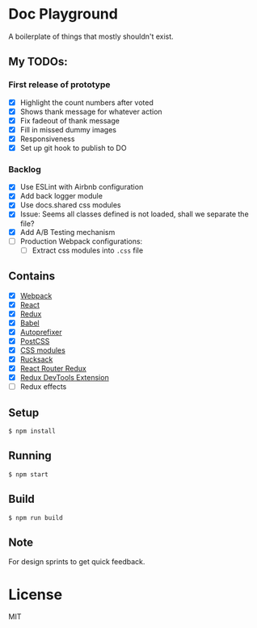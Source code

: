 
# Doc Playground

A boilerplate of things that mostly shouldn't exist.

## My TODOs:

### First release of prototype

- [x] Highlight the count numbers after voted
- [x] Shows thank message for whatever action
- [x] Fix fadeout of thank message
- [x] Fill in missed dummy images
- [x] Responsiveness
- [x] Set up git hook to publish to DO

### Backlog

- [x] Use ESLint with Airbnb configuration
- [x] Add back logger module
- [x] Use docs.shared css modules
- [x] Issue: Seems all classes defined is not loaded, shall we separate the file?
- [x] Add A/B Testing mechanism
- [ ] Production Webpack configurations:
  - [ ] Extract css modules into `.css` file

## Contains

- [x] [Webpack](https://webpack.github.io)
- [x] [React](https://facebook.github.io/react/)
- [x] [Redux](https://github.com/reactjs/redux)
- [x] [Babel](https://babeljs.io/)
- [x] [Autoprefixer](https://github.com/postcss/autoprefixer)
- [x] [PostCSS](https://github.com/postcss/postcss)
- [x] [CSS modules](https://github.com/outpunk/postcss-modules)
- [x] [Rucksack](http://simplaio.github.io/rucksack/docs)
- [x] [React Router Redux](https://github.com/reactjs/react-router-redux)
- [x] [Redux DevTools Extension](https://github.com/zalmoxisus/redux-devtools-extension)
- [ ] Redux effects

## Setup

```
$ npm install
```

## Running

```
$ npm start
```

## Build

```
$ npm run build
```

## Note

For design sprints to get quick feedback.

# License

MIT
